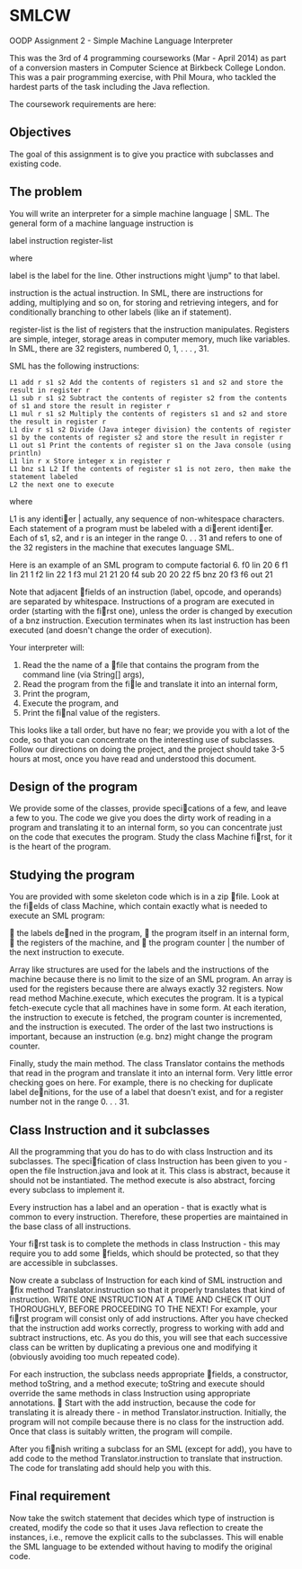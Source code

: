 SMLCW
=====

OODP Assignment 2 - Simple Machine Language Interpreter

This was the 3rd of 4 programming courseworks (Mar - April 2014) as part of a conversion masters in Computer Science at Birkbeck College London.
This was a pair programming exercise, with Phil Moura, who tackled the hardest parts of the task including the Java reflection.

The coursework requirements are here:

Objectives
----------

The goal of this assignment is to give you practice with subclasses and existing code.

The problem
-----------
You will write an interpreter for a simple machine language | SML. The general form of a machine language instruction is

label instruction register-list

where

 label is the label for the line.
 Other instructions might \jump" to that label.

 instruction is the actual instruction.
 In SML, there are instructions for adding, multiplying and so on, for storing and retrieving integers, and for conditionally branching to other labels (like an if statement).

 register-list is the list of registers that the instruction manipulates.
 Registers are simple, integer, storage areas in computer memory, much like variables.
 In SML, there are 32 registers, numbered 0, 1, . . . , 31.

SML has the following instructions:

	L1 add r s1 s2 Add the contents of registers s1 and s2 and store the result in register r
	L1 sub r s1 s2 Subtract the contents of register s2 from the contents of s1 and store the result in register r
	L1 mul r s1 s2 Multiply the contents of registers s1 and s2 and store the result in register r
	L1 div r s1 s2 Divide (Java integer division) the contents of register s1 by the contents of register s2 and store the result in register r
	L1 out s1 Print the contents of register s1 on the Java console (using println)
	L1 lin r x Store integer x in register r
	L1 bnz s1 L2 If the contents of register s1 is not zero, then make the statement labeled
	L2 the next one to execute

where

L1 is any identier | actually, any sequence of non-whitespace characters.
Each statement of a program must be labeled with a dierent identier.
Each of s1, s2, and r is an integer in the range 0. . . 31 and refers to one of the 32 registers in the machine that executes language SML.

Here is an example of an SML program to compute factorial 6.
	f0 lin 20 6
	f1 lin 21 1
	f2 lin 22 1
	f3 mul 21 21 20
	f4 sub 20 20 22
	f5 bnz 20 f3
	f6 out 21

Note that adjacent fields of an instruction (label, opcode, and operands) are separated by whitespace.
Instructions of a program are executed in order (starting with the first one), unless the order is changed by execution of a bnz instruction. Execution terminates when its last instruction has been executed (and doesn't change the order of execution).

Your interpreter will:

1. Read the the name of a file that contains the program from the command line (via String[] args),
2. Read the program from the file and translate it into an internal form,
3. Print the program,
4. Execute the program, and
5. Print the final value of the registers.

This looks like a tall order, but have no fear; we provide you with a lot of the code, so that you can concentrate on the interesting use of subclasses. Follow our directions on doing the project, and the project should take 3-5 hours at most, once you have read and understood this document.

Design of the program
---------------------
We provide some of the classes, provide specications of a few, and leave a few to you. The code we give you does the dirty work of reading in a program and translating it to an internal form, so you can concentrate just on the code that executes the program. Study the class Machine first, for it is the heart of the program.

Studying the program
--------------------
You are provided with some skeleton code which is in a zip file.
Look at the fields of class Machine, which contain exactly what is needed to execute an SML program:

 the labels dened in the program,
 the program itself in an internal form,
 the registers of the machine, and
 the program counter | the number of the next instruction to execute.

Array like structures are used for the labels and the instructions of the machine because there is no limit to the size of an SML program. An array is used for the registers because there are always exactly 32 registers.
Now read method Machine.execute, which executes the program. It is a typical fetch-execute cycle that all machines have in some form. At each iteration, the instruction to execute is fetched, the program counter is incremented, and the instruction is executed. The order of the last two instructions is important, because an instruction (e.g. bnz) might change the program counter.

Finally, study the main method.
The class Translator contains the methods that read in the program and translate it into an internal form. Very little error checking goes on here. For example, there is no checking for duplicate label denitions, for the use of a label that doesn't exist, and for a register number not in the range 0. . . 31.

Class Instruction and it subclasses
-----------------------------------
All the programming that you do has to do with class Instruction and its subclasses. The specification of class Instruction has been given to you - open the file Instruction.java and look at it. This class is abstract, because it should not be instantiated. The method execute is also abstract, forcing every subclass to implement it.

Every instruction has a label and an operation - that is exactly what is common to every instruction. Therefore, these properties are maintained in the base class of all instructions.

 Your first task is to complete the methods in class Instruction - this may require you to add some fields, which should be protected, so that they are accessible in subclasses.

 Now create a subclass of Instruction for each kind of SML instruction and fix method Translator.instruction so that it properly translates that kind of instruction. WRITE ONE INSTRUCTION AT A TIME AND CHECK IT OUT THOROUGHLY, BEFORE PROCEEDING TO THE NEXT! For example, your first program will consist only of add instructions. After you have checked that the instruction add works correctly, progress to working with add and subtract instructions, etc. As you do this, you will see that each successive class can be written by duplicating a previous one and modifying it (obviously avoiding too much repeated code).

 For each instruction, the subclass needs appropriate fields, a constructor, method toString, and a method execute; toString and execute should override the same methods in class Instruction using appropriate annotations.
 
 Start with the add instruction, because the code for translating it is already there - in method Translator.instruction. Initially, the program will not compile because there is no class for the instruction add. Once that class is suitably written, the program will compile.

 After you finish writing a subclass for an SML (except for add), you have to add code to the method Translator.instruction to translate that instruction. The code for translating add should help you with this.

Final requirement
-----------------
Now take the switch statement that decides which type of instruction is created, modify the code so that it uses Java reflection to create the instances, i.e., remove the explicit calls to the subclasses. This will enable the SML language to be extended without having to modify the original code.